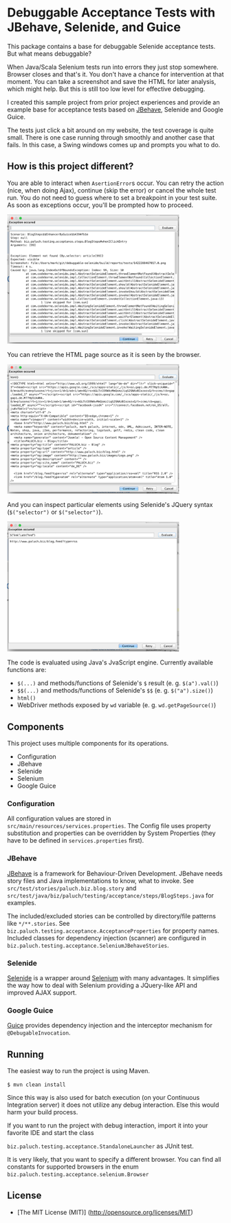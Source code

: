 # Debuggable Acceptance Tests with JBehave, Selenide, and Guice

This package contains a base for debuggable Selenide acceptance tests. But what means debuggable?

When Java/Scala Selenium tests run into errors they just stop somewhere. Browser closes and that's it. You don't have a chance for
intervention at that moment. You can take a screenshot and save the HTML for later analysis, which might help. But this is
still too low level for effective debugging.

I created this sample project from prior project experiences and provide an example base for acceptance tests based
on [JBehave](http://jbehave.org), Selenide and Google Guice.

The tests just click a bit around on my website, the test coverage is quite small. There is one case running through smoothly and another
case that fails. In this case, a Swing windows comes up and prompts you what to do.

## How is this project different?

You are able to interact when `AsertionError`s occur. You can retry the action (nice, when doing Ajax),
continue (skip the error) or cancel the whole test run. You do not need to guess where to set a breakpoint in your test suite.
As soon as exceptions occur, you'll be prompted how to proceed.

<img src="images/debug-screen.png" width="400" >

You can retrieve the HTML page source as it is seen by the browser. 

<img src="images/debug-evaluate.png" width="400" >

And you can inspect particular elements using Selenide's JQuery syntax (`$("selector")` or `$("selector")`).

<img src="images/debug-evaluate-jquery-style.png" width="400" >

The code is evaluated using Java's JvaScript engine. Currently available functions are:

 * `$(...)` and methods/functions of Selenide's `$` result (e. g. `$(a").val()`)
 * `$$(...)` and methods/functions of Selenide's `$$` (e. g. `$("a").size()`)
 * `html()`
 * WebDriver methods exposed by `wd` variable (e. g. `wd.getPageSource()`)

## Components

This project uses multiple components for its operations.

* Configuration
* JBehave
* Selenide
* Selenium
* Google Guice

### Configuration

All configuration values are stored in `src/main/resources/services.properties`. The Config file uses property substitution and
properties can be overridden by System Properties (they have to be defined in `services.properties` first).

### JBehave

[JBehave](http://jbehave.org) is a framework for Behaviour-Driven Development. JBehave needs story files and Java implementations
to know, what to invoke. See `src/test/stories/paluch.biz.blog.story` and `src/test/java/biz/paluch/testing/acceptance/steps/BlogSteps.java`
for examples.

The included/excluded stories can be controlled by directory/file patterns like `*/**.stories`. See `biz.paluch.testing.acceptance.AcceptanceProperties` for
property names. Included classes for dependency injection (scanner) are configured in `biz.paluch.testing.acceptance.SeleniumJBehaveStories`.

### Selenide
[Selenide](http://selenide.org) is a wrapper around [Selenium](http://docs.seleniumhq.org/projects/webdriver/) with many advantages.
It simplifies the way how to deal with Selenium providing a JQuery-like API and improved AJAX support.

### Google Guice

[Guice](https://github.com/google/guice) provides dependency injection and the interceptor mechanism for `@DebugableInvocation`.


## Running

The easiest way to run the project is using Maven.

`$ mvn clean install`

Since this way is also used for batch execution (on your Continuous Integration server) it does not utilize any debug interaction.
Else this would harm your build process.

If you want to run the project with debug interaction, import it into your favorite IDE and start the class

`biz.paluch.testing.acceptance.StandaloneLauncher` as JUnit test.

It is very likely, that you want to specify a different browser. You can find all constants for supported browsers in the
enum `biz.paluch.testing.acceptance.selenium.Browser`


License
-------
* [The MIT License (MIT)] (http://opensource.org/licenses/MIT)
